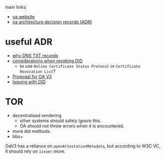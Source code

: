 main links:
- [oa website](https://www.openattestation.com/)
- [oa architecture decision records (ADR)](https://github.com/Open-Attestation/adr)



# useful ADR
- [why DNS TXT records](https://github.com/Open-Attestation/adr/blob/master/decentralized_identity_proof_DNS-TXT.md)
- [considerations when revoking DID](https://github.com/Open-Attestation/adr/blob/master/did-certificate-revocation.md)
  - to use `Online Certificate Status Protocol` or `Certificate Revocation List`?
- [Proposal for OA V3](https://github.com/Open-Attestation/adr/blob/master/signature-proof-spec/spec.md)
- [Issuing with DID](https://github.com/Open-Attestation/adr/blob/master/issuing_using_did.md)



# TOR
- decentralised rendering
  - other systems should safely ignore this.
  - OA should not throw errors when it is encountered.
- more did methods
- bbs+

OaV3 has a reliance on `openAttestationMetadata`, but according to W3C VC, it should rely on `issuer` more.

